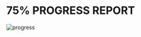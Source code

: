<h1>75% PROGRESS REPORT</h1>


![progress](https://user-images.githubusercontent.com/24455909/46568291-fd2e9a80-c8f6-11e8-990c-36ea78587faf.jpg)

